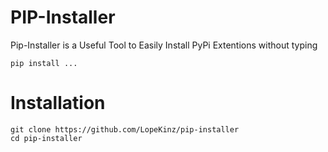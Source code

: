 # PIP-Installer
Pip-Installer is a Useful Tool to Easily Install PyPi Extentions without typing 
```
pip install ...
```

# Installation
```
git clone https://github.com/LopeKinz/pip-installer
cd pip-installer
```
